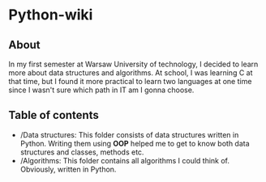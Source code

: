 # Python-wiki

## About

In my first semester at Warsaw University of technology, I decided to learn more about data structures and algorithms.
At school, I was learning C at that time, but I found it more practical to learn two languages at one
time since I wasn't sure which path in IT am I gonna choose.

## Table of contents

- /Data structures: This folder consists of data structures written in Python. Writing them using **OOP** helped me 
to get to know both data structures and classes, methods etc.
- /Algorithms: This folder contains all algorithms I could think of. Obviously, written in Python.
